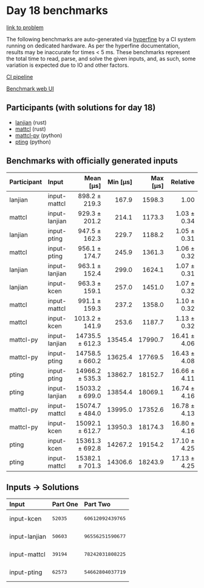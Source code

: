 # Day 18 benchmarks

[link to problem](https://adventofcode.com/2023/day/18)

The following benchmarks are auto-generated via
[hyperfine](https://github.com/sharkdp/hyperfine) by a CI system running on
dedicated hardware. As per the hyperfine documentation, results may be
inaccurate for times < 5 ms. These benchmarks represent the total time to read,
parse, and solve the given inputs, and, as such, some variation is expected due
to IO and other factors.

[CI pipeline](http://ci.papercode.net:8080/teams/main/pipelines/aoc2023)

[Benchmark web UI](https://aoc.ancalagon.black)


## Participants (with solutions for day 18)

- [lanjian](https://github.com/lanjian/aoc-2023) (rust)
- [mattcl](https://github.com/mattcl/aoc2023) (rust)
- [mattcl-py](https://github.com/mattcl/aoc2023-py) (python)
- [pting](https://github.com/pting/aoc2023) (python)


## Benchmarks with officially generated inputs

| Participant | Input | Mean [µs] | Min [µs] | Max [µs] | Relative |
|:---|:---|---:|---:|---:|---:|
| lanjian | input-mattcl | 898.2 ± 219.3 | 167.9 | 1598.3 | 1.00 |
| mattcl | input-lanjian | 929.3 ± 201.2 | 214.1 | 1173.3 | 1.03 ± 0.34 |
| lanjian | input-pting | 947.5 ± 162.3 | 229.7 | 1188.2 | 1.05 ± 0.31 |
| mattcl | input-pting | 956.1 ± 174.7 | 245.9 | 1361.3 | 1.06 ± 0.32 |
| lanjian | input-lanjian | 963.1 ± 152.4 | 299.0 | 1624.1 | 1.07 ± 0.31 |
| lanjian | input-kcen | 963.3 ± 159.1 | 257.0 | 1451.0 | 1.07 ± 0.32 |
| mattcl | input-mattcl | 991.1 ± 159.3 | 237.2 | 1358.0 | 1.10 ± 0.32 |
| mattcl | input-kcen | 1013.2 ± 141.9 | 253.6 | 1187.7 | 1.13 ± 0.32 |
| mattcl-py | input-lanjian | 14735.5 ± 612.3 | 13545.4 | 17990.7 | 16.41 ± 4.06 |
| mattcl-py | input-pting | 14758.5 ± 660.2 | 13625.4 | 17769.5 | 16.43 ± 4.08 |
| pting | input-pting | 14966.2 ± 535.3 | 13862.7 | 18152.7 | 16.66 ± 4.11 |
| pting | input-lanjian | 15033.2 ± 699.0 | 13854.4 | 18069.1 | 16.74 ± 4.16 |
| mattcl-py | input-mattcl | 15074.7 ± 484.0 | 13995.0 | 17352.6 | 16.78 ± 4.13 |
| mattcl-py | input-kcen | 15092.1 ± 612.7 | 13950.3 | 18174.3 | 16.80 ± 4.16 |
| pting | input-kcen | 15361.3 ± 692.8 | 14267.2 | 19154.2 | 17.10 ± 4.25 |
| pting | input-mattcl | 15382.1 ± 701.3 | 14306.6 | 18243.9 | 17.13 ± 4.25 |


## Inputs -> Solutions

| Input | Part One | Part Two |
|:---|:---|:---|
|input-kcen|<pre>52035</pre>|<pre>60612092439765</pre>|
|input-lanjian|<pre>50603</pre>|<pre>96556251590677</pre>|
|input-mattcl|<pre>39194</pre>|<pre>78242031808225</pre>|
|input-pting|<pre>62573</pre>|<pre>54662804037719</pre>|